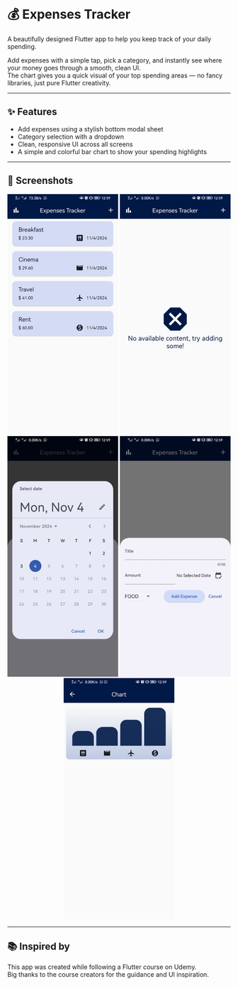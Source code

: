 # 💰 Expenses Tracker

A beautifully designed Flutter app to help you keep track of your daily spending.

Add expenses with a simple tap, pick a category, and instantly see where your money goes through a smooth, clean UI.  
The chart gives you a quick visual of your top spending areas — no fancy libraries, just pure Flutter creativity.

---

## ✨ Features

- Add expenses using a stylish bottom modal sheet
- Category selection with a dropdown
- Clean, responsive UI across all screens
- A simple and colorful bar chart to show your spending highlights

---

## 📸 Screenshots

<div align="center">
  <img src="screenshots/1.jpg" width="250"/>
  <img src="screenshots/2.jpg" width="250"/>
  <img src="screenshots/3.jpg" width="250"/>
  <img src="screenshots/4.jpg" width="250"/>
  <img src="screenshots/5.jpg" width="250"/>
</div>

---

## 📚 Inspired by

This app was created while following a Flutter course on Udemy.  
Big thanks to the course creators for the guidance and UI inspiration.

